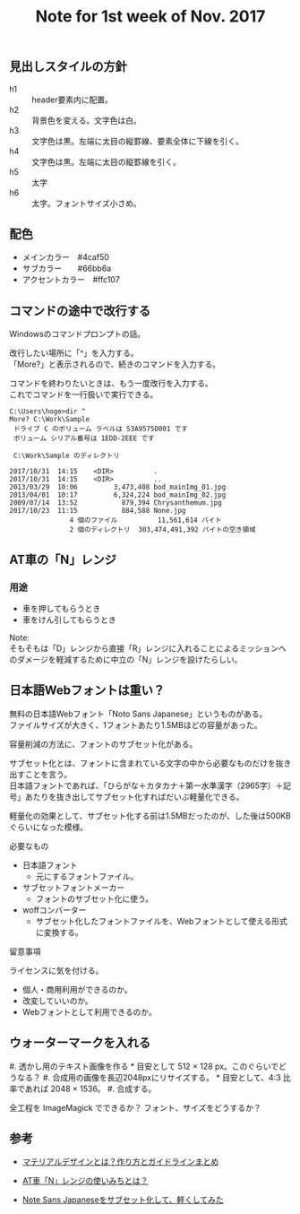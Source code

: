 ﻿---
lang: ja
site-title: Note (draft)
title: Note for 1st week of Nov. 2017
---

<!-- 2017-08-03 07.22.56 -->


## 見出しスタイルの方針

<dl>
<dt>h1</dt>
<dd>header要素内に配置。</dd>

<dt>h2</dt>
<dd>背景色を変える。文字色は白。</dd>

<dt>h3</dt>
<dd>文字色は黒。左端に太目の縦罫線、要素全体に下線を引く。</dd>

<dt>h4</dt>
<dd>文字色は黒。左端に太目の縦罫線を引く。</dd>

<dt>h5</dt>
<dd>太字</dd>

<dt>h6</dt>
<dd>太字。フォントサイズ小さめ。</dd>
</dl>





## 配色

* メインカラー　#4caf50
* サブカラー　　#66bb6a
* アクセントカラー　#ffc107





## コマンドの途中で改行する

Windowsのコマンドプロンプトの話。

改行したい場所に「^」を入力する。  
「More?」と表示されるので、続きのコマンドを入力する。

コマンドを終わりたいときは、もう一度改行を入力する。  
これでコマンドを一行扱いで実行できる。

```
C:\Users\hoge>dir ^
More? C:\Work\Sample
 ドライブ C のボリューム ラベルは S3A9575D001 です
 ボリューム シリアル番号は 1EDD-2EEE です

 C:\Work\Sample のディレクトリ

2017/10/31  14:15    <DIR>          .
2017/10/31  14:15    <DIR>          ..
2013/03/29  10:06         3,473,408 bod_mainImg_01.jpg
2013/04/01  10:17         6,324,224 bod_mainImg_02.jpg
2009/07/14  13:52           879,394 Chrysanthemum.jpg
2017/10/23  11:15           884,588 None.jpg
               4 個のファイル          11,561,614 バイト
               2 個のディレクトリ  303,474,491,392 バイトの空き領域
```





## AT車の「N」レンジ

### 用途

* 車を押してもらうとき
* 車をけん引してもらうとき

Note:  
そもそもは「D」レンジから直接「R」レンジに入れることによるミッションへのダメージを軽減するために中立の「N」レンジを設けたらしい。





## 日本語Webフォントは重い？

無料の日本語Webフォント「Noto Sans Japanese」というものがある。  
ファイルサイズが大きく、1フォントあたり1.5MBほどの容量があった。

容量削減の方法に、フォントのサブセット化がある。

サブセット化とは、フォントに含まれている文字の中から必要なものだけを抜き出すことを言う。  
日本語フォントであれば、「ひらがな＋カタカナ＋第一水準漢字（2965字）＋記号」あたりを抜き出してサブセット化すればだいぶ軽量化できる。

軽量化の効果として、サブセット化する前は1.5MBだったのが、した後は500KBぐらいになった模様。

必要なもの

* 日本語フォント
    * 元にするフォントファイル。
* サブセットフォントメーカー
    * フォントのサブセット化に使う。
* woffコンバーター
    * サブセット化したフォントファイルを、Webフォントとして使える形式に変換する。

留意事項

ライセンスに気を付ける。

* 個人・商用利用ができるのか。  
* 改変していいのか。  
* Webフォントとして利用できるのか。





## ウォーターマークを入れる

#. 透かし用のテキスト画像を作る
    * 目安として 512 × 128 px。このぐらいでどうなる？
#. 合成用の画像を長辺2048pxにリサイズする。
    * 目安として、4:3 比率であれば 2048 × 1536。
#. 合成する。

全工程を ImageMagick でできるか？
フォント、サイズをどうするか？





## 参考

* [マテリアルデザインとは？作り方とガイドラインまとめ](https://saruwakakun.com/html-css/material)

* [AT車「N」レンジの使いみちとは？](https://trafficnews.jp/post/78339)

* [Note Sans Japaneseをサブセット化して、軽くしてみた](https://monochrome-design.jp/blog/294)












